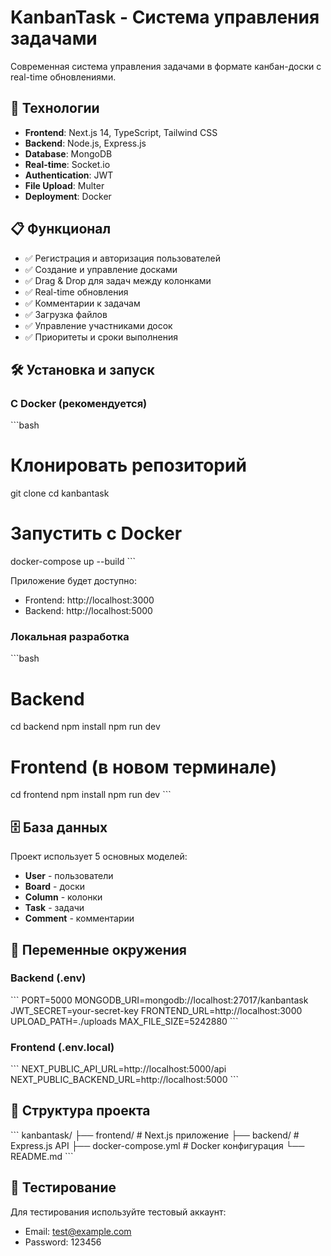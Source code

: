 # KanbanTask - Система управления задачами

Современная система управления задачами в формате канбан-доски с real-time обновлениями.

## 🚀 Технологии

- **Frontend**: Next.js 14, TypeScript, Tailwind CSS
- **Backend**: Node.js, Express.js
- **Database**: MongoDB
- **Real-time**: Socket.io
- **Authentication**: JWT
- **File Upload**: Multer
- **Deployment**: Docker

## 📋 Функционал

- ✅ Регистрация и авторизация пользователей
- ✅ Создание и управление досками
- ✅ Drag & Drop для задач между колонками
- ✅ Real-time обновления
- ✅ Комментарии к задачам
- ✅ Загрузка файлов
- ✅ Управление участниками досок
- ✅ Приоритеты и сроки выполнения

## 🛠 Установка и запуск

### С Docker (рекомендуется)

\`\`\`bash
# Клонировать репозиторий
git clone <repository-url>
cd kanbantask

# Запустить с Docker
docker-compose up --build
\`\`\`

Приложение будет доступно:
- Frontend: http://localhost:3000
- Backend: http://localhost:5000

### Локальная разработка

\`\`\`bash
# Backend
cd backend
npm install
npm run dev

# Frontend (в новом терминале)
cd frontend
npm install
npm run dev
\`\`\`

## 🗄 База данных

Проект использует 5 основных моделей:
- **User** - пользователи
- **Board** - доски
- **Column** - колонки
- **Task** - задачи
- **Comment** - комментарии

## 🔐 Переменные окружения

### Backend (.env)
\`\`\`
PORT=5000
MONGODB_URI=mongodb://localhost:27017/kanbantask
JWT_SECRET=your-secret-key
FRONTEND_URL=http://localhost:3000
UPLOAD_PATH=./uploads
MAX_FILE_SIZE=5242880
\`\`\`

### Frontend (.env.local)
\`\`\`
NEXT_PUBLIC_API_URL=http://localhost:5000/api
NEXT_PUBLIC_BACKEND_URL=http://localhost:5000
\`\`\`

## 📁 Структура проекта

\`\`\`
kanbantask/
├── frontend/          # Next.js приложение
├── backend/           # Express.js API
├── docker-compose.yml # Docker конфигурация
└── README.md
\`\`\`

## 🧪 Тестирование

Для тестирования используйте тестовый аккаунт:
- Email: test@example.com
- Password: 123456
